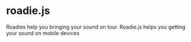roadie.js
=========

Roadies help you bringing your sound on tour. Roadie.js helps you getting your sound on mobile devices